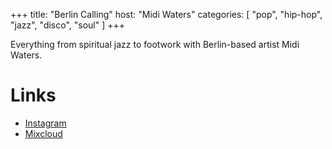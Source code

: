 +++
title: "Berlin Calling"
host: "Midi Waters"
categories: [
    "pop",
    "hip-hop",
    "jazz",
    "disco",
    "soul"
]
+++

Everything from spiritual jazz to footwork with Berlin-based artist Midi Waters.

# Links

- [Instagram](https://instagram.com/midi.waters)
- [Mixcloud](https://www.mixcloud.com/Union_Schallplatten/)
